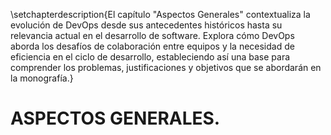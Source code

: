 \setchapterdescription{El capítulo "Aspectos Generales" contextualiza la evolución de DevOps desde sus antecedentes históricos hasta su relevancia actual en el desarrollo de software. Explora cómo DevOps aborda los desafíos de colaboración entre equipos y la necesidad de eficiencia en el ciclo de desarrollo, estableciendo así una base para comprender los problemas, justificaciones y objetivos que se abordarán en la monografía.}

# ASPECTOS GENERALES.
